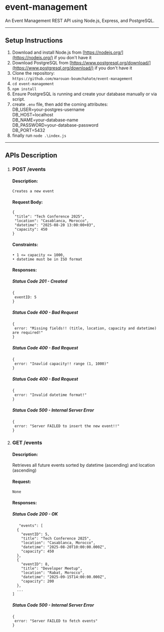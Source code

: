 # event-management
An Event Management REST API using Node.js, Express, and  PostgreSQL.

---
 
## Setup Instructions
1. Download and install Node.js from [https://nodejs.org/](https://nodejs.org/) if you don't have it
2. Download PostgreSQL from [https://www.postgresql.org/download/](https://www.postgresql.org/download/) if you don't have it
3. Clone the repository:<br>
```https://github.com/marouan-boumchahate/event-management```
4. ```cd event-management```
5. ```npm install```
6. Ensure PostgreSQL is running and create your database manually or via script.
7. create ```.env``` file, then add the coming attributes:<br>
     DB_USER=your-postgres-username<br>
     DB_HOST=localhost<br>
     DB_NAME=your-database-name<br>
     DB_PASSWORD=your-database-password<br>
     DB_PORT=5432<br>
8. finally run ```node .\index.js```

---

## APIs Description
1. ### POST /events
   #### Description:
   ```
   Creates a new event
   ```
   #### Request Body:
    ```
   {
     "title": "Tech Conference 2025",
     "location": "Casablanca, Morocco", 
     "datetime": "2025-08-20 13:00:00+03",
     "capacity": 450
   }
    ```
    #### Constraints:
   ```
   • 1 <= capacity <= 1000,
   • datetime must be in ISO format
   ```
    #### Responses:
    ##### Status Code 201 - Created
    ```
   {
     eventID: 5
   }
    ```
    ##### Status Code 400 - Bad Request
    ```
   {
     error: "Missing fields!! (title, location, capacity and datetime) are required!"
   }
    ```
    ##### Status Code 400 - Bad Request
    ```
   {
     error: "Inavlid capacity!! range (1, 1000)"
   }
    ```
    ##### Status Code 400 - Bad Request
    ```
   {
     error: "Invalid datetime format!"
   }
    ```
    ##### Status Code 500 - Internal Server Error
    ```
   {
     error: "Server FAILED to insert the new event!!"
   }
    ```
2. ### GET /events
   #### Description:
   Retrieves all future events sorted by datetime (ascending) and location (ascending)
   
   #### Request:
   ```
   None
   ```
   #### Responses:
   ##### Status Code 200 - OK
   ```
      "events": [
     {
       "eventID": 5,
       "title": "Tech Conference 2025",
       "location": "Casablanca, Morocco",
       "datetime": "2025-08-20T10:00:00.000Z",
       "capacity": 450
     },
     {
       "eventID": 8,
       "title": "Developer Meetup",
       "location": "Rabat, Morocco",
       "datetime": "2025-09-15T14:00:00.000Z",
       "capacity": 200
     },
     ...
   ]
   ```
   ##### Status Code 500 - Internal Server Error
    ```
   {
     error: "Server FAILED to fetch events"
   }
    ```
   

